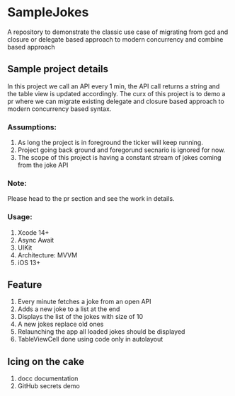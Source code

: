 # SampleJokes
A repository to demonstrate the classic use case of migrating from gcd and closure or delegate based approach to modern concurrency and combine based approach

## Sample project details
In this project we call an API every 1 min, the API call returns a string and the table view is updated accordingly. The curx of this project is to demo a pr where we can migrate existing delegate and closure based approach to modern concurrency based syntax.

### Assumptions:
1. As long the project is in foreground the ticker will keep running.
2. Project going back ground and foregorund secnario is ignored for now.
3. The scope of this project is having a constant stream of jokes coming from the joke API

### Note:
Please head to the pr section and see the work in details.

### Usage:
1. Xcode 14+
2. Async Await
3. UIKit
4. Architecture: MVVM
5. iOS 13+


## Feature
1. Every minute fetches a joke from an open API
2. Adds a new joke to a list at the end
3. Displays the list of the jokes with size of 10
4. A new jokes replace old ones
5. Relaunching the app all loaded jokes should be displayed
6. TableViewCell done using code only in autolayout

## Icing on the cake
1. docc documentation
2. GitHub secrets demo